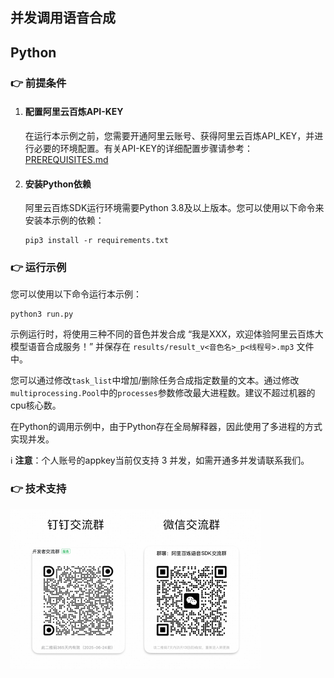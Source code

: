 [comment]: # (title and brief introduction of the sample)
## 并发调用语音合成
## Python

[comment]: # (prerequisites)
### :point_right: 前提条件

1. #### 配置阿里云百炼API-KEY

    在运行本示例之前，您需要开通阿里云账号、获得阿里云百炼API_KEY，并进行必要的环境配置。有关API-KEY的详细配置步骤请参考：[PREREQUISITES.md](../../../../PREREQUISITES.md)

1. #### 安装Python依赖

    阿里云百炼SDK运行环境需要Python 3.8及以上版本。您可以使用以下命令来安装本示例的依赖：
    ```commandline
    pip3 install -r requirements.txt
    ```

[comment]: # (how to run the sample and expected results)
### :point_right: 运行示例
您可以使用以下命令运行本示例：

```commandline
python3 run.py
```

示例运行时，将使用三种不同的音色并发合成 “我是XXX，欢迎体验阿里云百炼大模型语音合成服务！” 并保存在 `results/result_v<音色名>_p<线程号>.mp3` 文件中。

您可以通过修改`task_list`中增加/删除任务合成指定数量的文本。通过修改`multiprocessing.Pool`中的`processes`参数修改最大进程数。建议不超过机器的cpu核心数。

在Python的调用示例中，由于Python存在全局解释器，因此使用了多进程的方式实现并发。

:information_source: **注意**：个人账号的appkey当前仅支持 3 并发，如需开通多并发请联系我们。



[comment]: # (technical support of the sample)
### :point_right: 技术支持
<img src="../../../../docs/image/groups.png" width="400"/>
